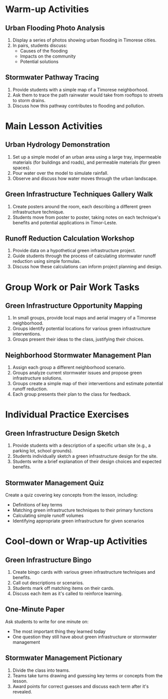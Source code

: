# Warm-up Activities

## Urban Flooding Photo Analysis
1. Display a series of photos showing urban flooding in Timorese cities.
2. In pairs, students discuss:
   - Causes of the flooding
   - Impacts on the community
   - Potential solutions

## Stormwater Pathway Tracing
1. Provide students with a simple map of a Timorese neighborhood.
2. Ask them to trace the path rainwater would take from rooftops to streets to storm drains.
3. Discuss how this pathway contributes to flooding and pollution.

# Main Lesson Activities

## Urban Hydrology Demonstration
1. Set up a simple model of an urban area using a large tray, impermeable materials (for buildings and roads), and permeable materials (for green spaces).
2. Pour water over the model to simulate rainfall.
3. Observe and discuss how water moves through the urban landscape.

## Green Infrastructure Techniques Gallery Walk
1. Create posters around the room, each describing a different green infrastructure technique.
2. Students move from poster to poster, taking notes on each technique's benefits and potential applications in Timor-Leste.

## Runoff Reduction Calculation Workshop
1. Provide data on a hypothetical green infrastructure project.
2. Guide students through the process of calculating stormwater runoff reduction using simple formulas.
3. Discuss how these calculations can inform project planning and design.

# Group Work or Pair Work Tasks

## Green Infrastructure Opportunity Mapping
1. In small groups, provide local maps and aerial imagery of a Timorese neighborhood.
2. Groups identify potential locations for various green infrastructure interventions.
3. Groups present their ideas to the class, justifying their choices.

## Neighborhood Stormwater Management Plan
1. Assign each group a different neighborhood scenario.
2. Groups analyze current stormwater issues and propose green infrastructure solutions.
3. Groups create a simple map of their interventions and estimate potential runoff reduction.
4. Each group presents their plan to the class for feedback.

# Individual Practice Exercises

## Green Infrastructure Design Sketch
1. Provide students with a description of a specific urban site (e.g., a parking lot, school grounds).
2. Students individually sketch a green infrastructure design for the site.
3. Students write a brief explanation of their design choices and expected benefits.

## Stormwater Management Quiz
Create a quiz covering key concepts from the lesson, including:
- Definitions of key terms
- Matching green infrastructure techniques to their primary functions
- Calculating simple runoff volumes
- Identifying appropriate green infrastructure for given scenarios

# Cool-down or Wrap-up Activities

## Green Infrastructure Bingo
1. Create bingo cards with various green infrastructure techniques and benefits.
2. Call out descriptions or scenarios.
3. Students mark off matching items on their cards.
4. Discuss each item as it's called to reinforce learning.

## One-Minute Paper
Ask students to write for one minute on:
- The most important thing they learned today
- One question they still have about green infrastructure or stormwater management

## Stormwater Management Pictionary
1. Divide the class into teams.
2. Teams take turns drawing and guessing key terms or concepts from the lesson.
3. Award points for correct guesses and discuss each term after it's revealed.